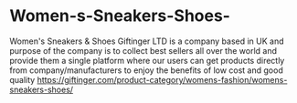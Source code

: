 # Women-s-Sneakers-Shoes-
Women's Sneakers &amp; Shoes Giftinger LTD is a company based in UK and purpose of the company is to collect best sellers all over the world and provide them a single platform where our users can get products directly from company/manufacturers to enjoy the benefits of low cost and good quality https://giftinger.com/product-category/womens-fashion/womens-sneakers-shoes/
